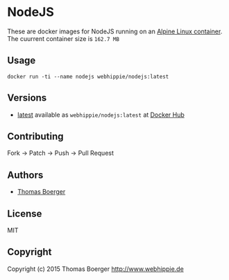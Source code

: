 # NodeJS

These are docker images for NodeJS running on an
[Alpine Linux container](https://registry.hub.docker.com/u/webhippie/alpine/).
The cuurrent container size is ```162.7 MB```


## Usage

```
docker run -ti --name nodejs webhippie/nodejs:latest
```


## Versions

* [latest](https://github.com/dockhippie/nodejs/tree/master)
  available as ```webhippie/nodejs:latest``` at
  [Docker Hub](https://registry.hub.docker.com/u/webhippie/nodejs/)


## Contributing

Fork -> Patch -> Push -> Pull Request


## Authors

* [Thomas Boerger](https://github.com/tboerger)


## License

MIT


## Copyright

Copyright (c) 2015 Thomas Boerger <http://www.webhippie.de>
